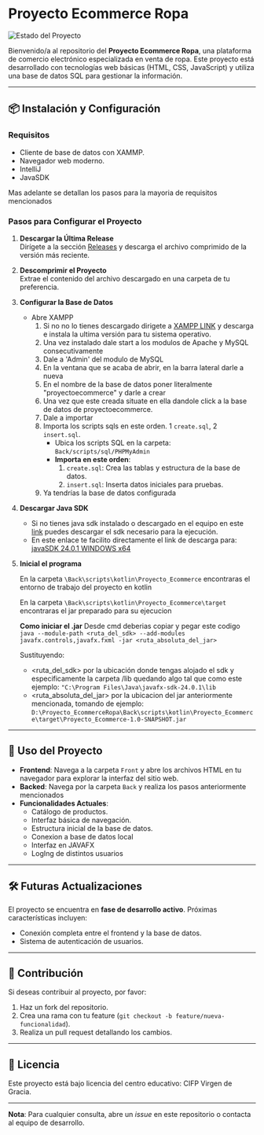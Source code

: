 # Proyecto Ecommerce Ropa

![Estado del Proyecto](https://img.shields.io/badge/Estado-En%20Revision-green)


Bienvenido/a al repositorio del **Proyecto Ecommerce Ropa**, una plataforma de comercio electrónico especializada en venta de ropa. Este proyecto está desarrollado con tecnologías web básicas (HTML, CSS, JavaScript) y utiliza una base de datos SQL para gestionar la información.

---

## 📦 Instalación y Configuración

### Requisitos
- Cliente de base de datos con XAMMP.
- Navegador web moderno.
- IntelliJ
- JavaSDK

Mas adelante se detallan los pasos para la mayoria de requisitos mencionados

### Pasos para Configurar el Proyecto

1. **Descargar la Última Release**  
   Dirígete a la sección [Releases](https://github.com/BatlloseraDev/Proyecto_EcommerceRopa/releases) y descarga el archivo comprimido de la versión más reciente.

2. **Descomprimir el Proyecto**  
   Extrae el contenido del archivo descargado en una carpeta de tu preferencia.

3. **Configurar la Base de Datos**
   - Abre XAMPP
     1. Si no no lo tienes descargado dirigete a [XAMPP LINK](https://www.apachefriends.org/es/index.html) y descarga e instala la ultima versión para tu sistema operativo.
     2. Una vez instalado dale start a los modulos de Apache y MySQL consecutivamente
     3. Dale a 'Admin' del modulo de MySQL
     4. En la ventana que se acaba de abrir, en la barra lateral darle a nueva
     5. En el nombre de la base de datos poner literalmente "proyectoecommerce" y darle a crear
     6. Una vez que este creada situate en ella dandole click a la base de datos de proyectoecommerce.
     7. Dale a importar
     8. Importa los scripts sqls en este orden. 1 `create.sql`, 2 `insert.sql`.
        - Ubica los scripts SQL en la carpeta:  
           `Back/scripts/sql/PHPMyAdmin`
        - **Importa en este orden**:
            1. `create.sql`: Crea las tablas y estructura de la base de datos.
            2. `insert.sql`: Inserta datos iniciales para pruebas.
     9. Ya tendrías la base de datos configurada
4. **Descargar Java SDK**
   - Si no tienes java sdk instalado o descargado en el equipo en este [link](https://gluonhq.com/products/javafx/) puedes       descargar el sdk necesario para la ejecución.
   - En este enlace te facilito directamente el link de descarga para: [javaSDK 24.0.1 WINDOWS x64](https://download2.gluonhq.com/openjfx/24.0.1/openjfx-24.0.1_windows-x64_bin-sdk.zip)
5. **Inicial el programa**


   En la carpeta `\Back\scripts\kotlin\Proyecto_Ecommerce` encontraras el entorno de trabajo del proyecto en kotlin

   En la carpeta `\Back\scripts\kotlin\Proyecto_Ecommerce\target` encontraras el jar preparado para su ejecucion

   **Como iniciar el .jar**
    Desde cmd deberias copiar y pegar este codigo
   `java --module-path <ruta_del_sdk> --add-modules javafx.controls,javafx.fxml -jar <ruta_absoluta_del_jar>`


    Sustituyendo:
      - <ruta_del_sdk> por la ubicación donde tengas alojado el sdk y especificamente la carpeta /lib quedando algo tal que          como este ejemplo: `"C:\Program Files\Java\javafx-sdk-24.0.1\lib`
      - <ruta_absoluta_del_jar> por la ubicacion del jar anteriormente mencionada, tomando de ejemplo: `D:\Proyecto_EcommerceRopa\Back\scripts\kotlin\Proyecto_Ecommerce\target\Proyecto_Ecommerce-1.0-SNAPSHOT.jar`

---

## 🚀 Uso del Proyecto

- **Frontend**: Navega a la carpeta `Front` y abre los archivos HTML en tu navegador para explorar la interfaz del sitio web.
- **Backed**: Navega por la carpeta `Back` y realiza los pasos anteriormente mencionados
- **Funcionalidades Actuales**:
  - Catálogo de productos.
  - Interfaz básica de navegación.
  - Estructura inicial de la base de datos.
  - Conexion a base de datos local
  - Interfaz en JAVAFX
  - LogIng de distintos usuarios

---

## 🛠️ Futuras Actualizaciones

El proyecto se encuentra en **fase de desarrollo activo**. Próximas características incluyen:
- Conexión completa entre el frontend y la base de datos.
- Sistema de autenticación de usuarios.

---

## 🤝 Contribución

Si deseas contribuir al proyecto, por favor:
1. Haz un fork del repositorio.
2. Crea una rama con tu feature (`git checkout -b feature/nueva-funcionalidad`).
3. Realiza un pull request detallando los cambios.

---

## 📄 Licencia

Este proyecto está bajo licencia del centro educativo: CIFP Virgen de Gracia. 

---

**Nota**: Para cualquier consulta, abre un *issue* en este repositorio o contacta al equipo de desarrollo.


